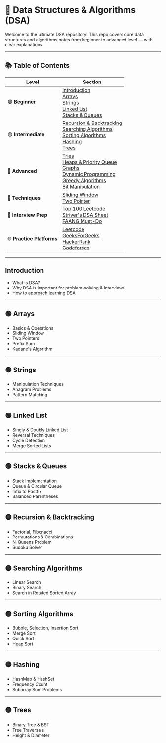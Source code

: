 # 📘 Data Structures & Algorithms (DSA)

Welcome to the ultimate DSA repository! This repo covers core data structures and algorithms notes from beginner to advanced level — with clear explanations.

---

## 📚 Table of Contents

| Level | Section |
|-------|---------|
| 🟢 **Beginner** | [Introduction](#introduction) <br> [Arrays](#arrays) <br> [Strings](#strings) <br> [Linked List](#linked-list) <br> [Stacks & Queues](#stacks--queues) |
| 🟡 **Intermediate** | [Recursion & Backtracking](#recursion--backtracking) <br> [Searching Algorithms](#searching-algorithms) <br> [Sorting Algorithms](#sorting-algorithms) <br> [Hashing](#hashing) <br> [Trees](#trees) |
| 🔵 **Advanced** | [Tries](#tries) <br> [Heaps & Priority Queue](#heaps--priority-queue) <br> [Graphs](#graphs) <br> [Dynamic Programming](#dynamic-programming) <br> [Greedy Algorithms](#greedy-algorithms) <br> [Bit Manipulation](#bit-manipulation) |
| 🔁 **Techniques** | [Sliding Window](#sliding-window) <br> [Two Pointer](#two-pointer-techniques) |
| 💼 **Interview Prep** | [Top 100 Leetcode](#top-100-leetcode) <br> [Striver's DSA Sheet](#strivers-dsa-sheet) <br> [FAANG Must-Do](#faang-must-do) |
| 🌐 **Practice Platforms** | [Leetcode](#leetcode) <br> [GeeksForGeeks](#geeksforgeeks) <br> [HackerRank](#hackerrank) <br> [Codeforces](#codeforces) |

---

## Introduction

- What is DSA?
- Why DSA is important for problem-solving & interviews
- How to approach learning DSA

---

## 🟢 Arrays

- Basics & Operations
- Sliding Window
- Two Pointers
- Prefix Sum
- Kadane's Algorithm

---

## 🟢 Strings

- Manipulation Techniques
- Anagram Problems
- Pattern Matching

---

## 🟢 Linked List

- Singly & Doubly Linked List
- Reversal Techniques
- Cycle Detection
- Merge Sorted Lists

---

## 🟢 Stacks & Queues

- Stack Implementation
- Queue & Circular Queue
- Infix to Postfix
- Balanced Parentheses

---

## 🟡 Recursion & Backtracking

- Factorial, Fibonacci
- Permutations & Combinations
- N-Queens Problem
- Sudoku Solver

---

## 🟡 Searching Algorithms

- Linear Search
- Binary Search
- Search in Rotated Sorted Array

---

## 🟡 Sorting Algorithms

- Bubble, Selection, Insertion Sort
- Merge Sort
- Quick Sort
- Heap Sort

---

## 🟡 Hashing

- HashMap & HashSet
- Frequency Count
- Subarray Sum Problems

---

## 🟡 Trees

- Binary Tree & BST
- Tree Traversals
- Height & Diameter
